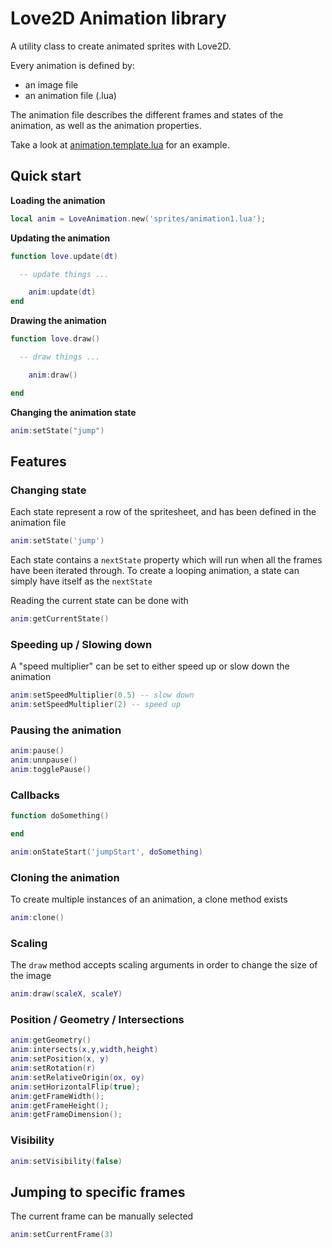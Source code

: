 Love2D Animation library
==============

A utility class to create animated sprites with Love2D.

Every animation is defined by:
* an image file
* an animation file (.lua)

The animation file describes the different frames and states of the animation, as well as the animation properties.

Take a look at [animation.template.lua](animation.template.lua) for an example.

## Quick start

**Loading the animation**
```lua
local anim = LoveAnimation.new('sprites/animation1.lua');
```

**Updating the animation**
```lua
function love.update(dt)

  -- update things ...

	anim:update(dt)
end
```

**Drawing the animation**
```lua
function love.draw()

  -- draw things ...

	anim:draw()

end
```

**Changing the animation state**
```lua
anim:setState("jump")
```

## Features

### Changing state

Each state represent a row of the spritesheet, and has been defined in the animation file

```lua
anim:setState('jump')
```

Each state contains a `nextState` property which will run when all the frames have been iterated through.
To create a looping animation, a state can simply have itself as the `nextState`

Reading the current state can be done with

```lua
anim:getCurrentState()
```

### Speeding up / Slowing down

A "speed multiplier" can be set to either speed up or slow down the animation

```lua
anim:setSpeedMultiplier(0.5) -- slow down
anim:setSpeedMultiplier(2) -- speed up
```

### Pausing the animation

```lua
anim:pause()
anim:unnpause()
anim:togglePause()
```

### Callbacks

```lua
function doSomething()

end

anim:onStateStart('jumpStart', doSomething)
```

### Cloning the animation

To create multiple instances of an animation, a clone method exists

```lua
anim:clone()
```

### Scaling

The `draw` method accepts scaling arguments in order to change the size of the image

```lua
anim:draw(scaleX, scaleY)
```

### Position / Geometry / Intersections

```lua
anim:getGeometry()
anim:intersects(x,y,width,height)
anim:setPosition(x, y)
anim:setRotation(r)
anim:setRelativeOrigin(ox, oy)
anim:setHorizontalFlip(true);
anim:getFrameWidth();
anim:getFrameHeight();
anim:getFrameDimension();
```

### Visibility

```lua
anim:setVisibility(false)
```

## Jumping to specific frames

The current frame can be manually selected

```lua
anim:setCurrentFrame(3)
```



